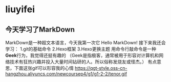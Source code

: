 # liuyifei
## 今天学习了MarkDown
MarkDown是一种超文本语言，今天我第一次它
Hello MarkDown!
接下来我还会学习：
1.git的基础命令
2.Hexo框架
3.Hexo更换主题
用命令行敲命令是一种**Geek**行为，我觉得还挺有趣的
（Geek是指极客，通常被用于形容对计算机和网络技术有狂热兴趣并投入大量时间钻研的人。所以俗称发烧友或怪杰。）
有点意思，下面这张gif可以形容我的心情
https://qgt-style.oss-cn-hangzhou.aliyuncs.com/newcoursep4/g1/g1-2-2/tenor.gif
